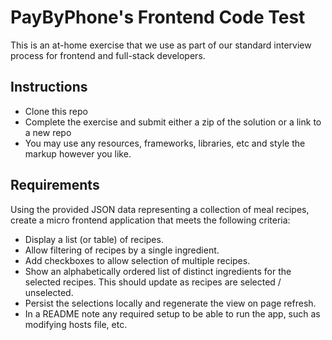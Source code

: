 <h1>PayByPhone's Frontend Code Test</h1>
<p>This is an at-home exercise that we use as part of our standard interview process for frontend and full-stack developers.</p>

<h2>Instructions</h2>

<ul>
<li>Clone this repo</li>
<li>Complete the exercise and submit either a zip of the solution or a link to a new repo</li>
<li>You may use any resources, frameworks, libraries, etc and style the markup however you like.</li>
</ul>

<h2>Requirements</h2>

<p>Using the provided JSON data representing a collection of meal recipes, create a micro frontend application that meets the following criteria:</p>

<ul>
<li>Display a list (or table) of recipes.</li>
<li>Allow filtering of recipes by a single ingredient.</li>
<li>Add checkboxes to allow selection of multiple recipes.</li>
<li>Show an alphabetically ordered list of distinct ingredients for the selected recipes. This should update as recipes are selected / unselected.</li>
<li>Persist the selections locally and regenerate the view on page refresh.</li>
<li>In a README note any required setup to be able to run the app, such as modifying hosts file, etc.</li>
</ul>